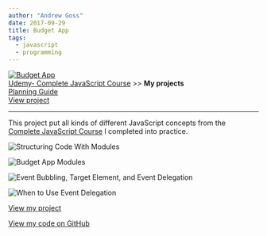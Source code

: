 ```yaml
---
author: "Andrew Goss"
date: 2017-09-29
title: Budget App
tags:
  - javascript
  - programming
---
```

<a href="https://andrewrgoss.com/udemy-complete-javascript/budget-app" target="_blank"><img src="/img/projects/budget_app.png" alt="Budget App"></a><br>
<a href="/2017/udemy--complete-javascript-course/">Udemy- Complete JavaScript Course</a> &gt;&gt; <b>My projects</b><br>
<a href="/docs/budget-app-planning-guide.pdf" target="_blank">Planning Guide</a><br>
<a href="https://andrewrgoss.com/udemy-complete-javascript/budget-app" target="_blank">View project</a>
<hr>

This project put all kinds of different JavaScript concepts from the <a href="/2017/udemy--complete-javascript-course/">Complete JavaScript Course</a> I completed into practice.

![Structuring Code With Modules](/img/2017/udemy--complete-javascript-course/modules_structuring.png "Structuring Code With Modules")

![Budget App Modules](/img/2017/udemy--complete-javascript-course/budget_app_modules.png "Budget App Modules")

![Event Bubbling, Target Element, and Event Delegation](/img/2017/udemy--complete-javascript-course/event_bubbling.png "Event Bubbling, Target Element, and Event Delegation")


![When to Use Event Delegation](/img/2017/udemy--complete-javascript-course/event_delegation.png "When to Use Event Delegation")

<a href="https://andrewrgoss.com/udemy-complete-javascript/budget-app" class="btn" target="_blank">View my project</a>

<a href="https://github.com/andrewrgoss/udemy-complete-javascript/tree/gh-pages/budget-app" class="btn" target="_blank">View my code on GitHub</a><br class="custom">
